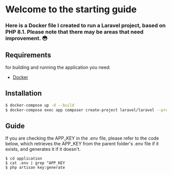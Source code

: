 <h1 align="left">Welcome to the starting guide</h1>

<h3>Here is a Docker file I created to run a Laravel project, based on PHP 8.1. Please note that there may be areas that need improvement. 😳</h3>

## Requirements
for building and running the application you need:

- <a href="https://www.docker.com">Docker</a>

## Installation
```bash
$ docker-compose up -d --build
$ docker-compose exec app composer create-project laravel/laravel --prefer-dist application
```

## Guide
If you are checking the APP_KEY in the .env file, please refer to the code below, which retrieves the APP_KEY from the parent folder's .env file if it exists, and generates it if it doesn't.
```
$ cd application
$ cat .env | grep ^APP_KEY
$ php artisan key:generate
```